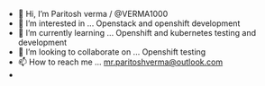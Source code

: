 - 👋 Hi, I’m Paritosh verma / @VERMA1000
- 👀 I’m interested in ... Openstack and openshift development
- 🌱 I’m currently learning ... Openshift and kubernetes testing and development
- 💞️ I’m looking to collaborate on ... Openshift testing
- 📫 How to reach me ... mr.paritoshverma@outlook.com
- 
<!---
VERMA1000/VERMA1000 is a ✨ special ✨ repository because its `README.md` (this file) appears on your GitHub profile.
You can click the Preview link to take a look at your changes.
--->
